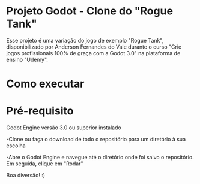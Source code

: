 # Projeto Godot - Clone do "Rogue Tank"

Esse projeto é uma variação do jogo de exemplo "Rogue Tank", disponibilizado por Anderson Fernandes do Vale durante
o curso "Crie jogos profissionais 100% de graça com a Godot 3.0" na plataforma de ensino "Udemy".

# Como executar

# Pré-requisito

Godot Engine versão 3.0 ou superior instalado

-Clone ou faça o download de todo o repositório para um diretório à sua escolha

-Abre o Godot Engine e navegue até o diretório onde foi salvo o repositório. Em seguida, clique em "Rodar"

Boa diversão! :)

